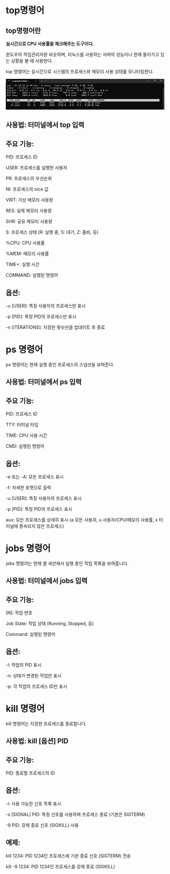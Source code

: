 # top명령어
## top명령어란 

**실시간으로 CPU 사용률을 체크해주는 도구이다.**

윈도우의 작업관리자랑 비슷하며, 리눅스를 사용하는 서버의 성능이나 
현재 돌아가고 있는 상황을 볼 때
사용한다.

top 명령어는 실시간으로 시스템의 프로세스와 메모리 사용 상태를 모니터링한다.

![image](https://github.com/beom05/beom05/blob/main/linux_top.png)

## 사용법: 터미널에서 top 입력

## 주요 기능:

PID: 프로세스 ID

USER: 프로세스를 실행한 사용자

PR: 프로세스의 우선순위

NI: 프로세스의 nice 값

VIRT: 가상 메모리 사용량

RES: 실제 메모리 사용량

SHR: 공유 메모리 사용량

S: 프로세스 상태 (R: 실행 중, S: 대기, Z: 좀비, 등)

%CPU: CPU 사용률

%MEM: 메모리 사용률

TIME+: 실행 시간

COMMAND: 실행된 명령어

## 옵션:

-u [USER]: 특정 사용자의 프로세스만 표시

-p [PID]: 특정 PID의 프로세스만 표시

-n [ITERATIONS]: 지정한 횟수만큼 업데이트 후 종료

# ps 명령어
ps 명령어는 현재 실행 중인 프로세스의 스냅샷을 보여준다.

## 사용법: 터미널에서 ps 입력

## 주요 기능:

PID: 프로세스 ID

TTY: 터미널 타입

TIME: CPU 사용 시간

CMD: 실행된 명령어

## 옵션:

-e 또는 -A: 모든 프로세스 표시

-f: 자세한 포맷으로 출력

-u [USER]: 특정 사용자의 프로세스 표시

-p [PID]: 특정 PID의 프로세스 표시

aux: 모든 프로세스를 상세히 표시 (a 모든 사용자, u 사용자/CPU/메모리 사용률, x 터미널에 종속되지 않은 프로세스)

# jobs 명령어
jobs 명령어는 현재 셸 세션에서 실행 중인 작업 목록을 보여줍니다.

## 사용법: 터미널에서 jobs 입력

## 주요 기능:

[N]: 작업 번호

Job State: 작업 상태 (Running, Stopped, 등)

Command: 실행된 명령어

## 옵션:

-l: 작업의 PID 표시

-n: 상태가 변경된 작업만 표시

-p: 각 작업의 프로세스 ID만 표시

# kill 명령어
kill 명령어는 지정한 프로세스를 종료합니다.

## 사용법: kill [옵션] PID

## 주요 기능:

PID: 종료할 프로세스의 ID

## 옵션:

-l: 사용 가능한 신호 목록 표시

-s [SIGNAL] PID: 특정 신호를 사용하여 프로세스 종료 (기본은 SIGTERM)

-9 PID: 강제 종료 신호 (SIGKILL) 사용

## 예제:

kill 1234: PID 1234인 프로세스에 기본 종료 신호 (SIGTERM) 전송

kill -9 1234: PID 1234인 프로세스를 강제 종료 (SIGKILL)

